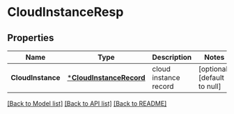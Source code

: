 # CloudInstanceResp

## Properties
Name | Type | Description | Notes
------------ | ------------- | ------------- | -------------
**CloudInstance** | [***CloudInstanceRecord**](CloudInstanceRecord.md) | cloud instance record | [optional] [default to null]

[[Back to Model list]](../README.md#documentation-for-models) [[Back to API list]](../README.md#documentation-for-api-endpoints) [[Back to README]](../README.md)


